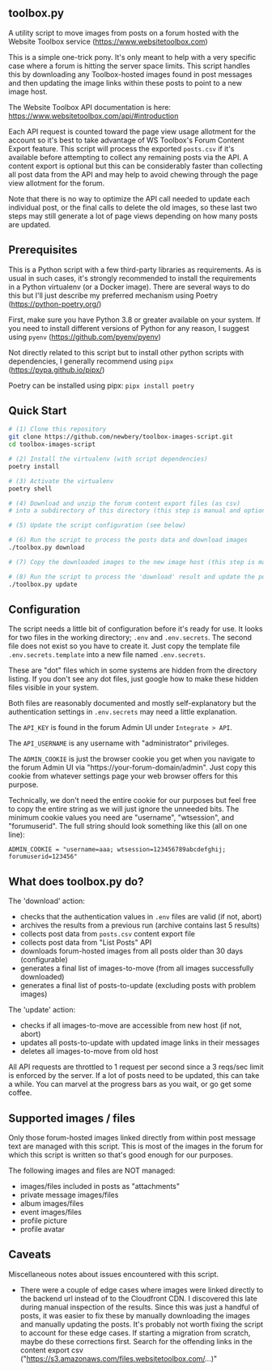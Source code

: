 
toolbox.py
----------

A utility script to move images from posts on a forum hosted with the Website Toolbox service
(https://www.websitetoolbox.com)

This is a simple one-trick pony. It's only meant to help with a very specific
case where a forum is hitting the server space limits. This script handles this
by downloading any Toolbox-hosted images found in post messages and then updating
the image links within these posts to point to a new image host.

The Website Toolbox API documentation is here:  
https://www.websitetoolbox.com/api/#introduction

Each API request is counted toward the page view usage allotment for the account
so it's best to take advantage of WS Toolbox's Forum Content Export feature. 
This script will process the exported `posts.csv` if it's available before attempting
to collect any remaining posts via the API. A content export is optional but this
can be considerably faster than collecting all post data from the API and may help
to avoid chewing through the page view allotment for the forum.

Note that there is no way to optimize the API call needed to update each individual
post, or the final calls to delete the old images, so these last two steps may still
generate a lot of page views depending on how many posts are updated.


Prerequisites
-------------

This is a Python script with a few third-party libraries as requirements.
As is usual in such cases, it's strongly recommended to install the requirements
in a Python virtualenv (or a Docker image). There are several ways to do this but
I'll just describe my preferred mechanism using Poetry (https://python-poetry.org/)

First, make sure you have Python 3.8 or greater available on your system.
If you need to install different versions of Python for any reason, I suggest
using `pyenv` (https://github.com/pyenv/pyenv)

Not directly related to this script but to install other python scripts with
dependencies, I generally recommend using `pipx` (https://pypa.github.io/pipx/)

Poetry can be installed using pipx: `pipx install poetry` 


Quick Start
-----------

```bash
# (1) Clone this repository
git clone https://github.com/newbery/toolbox-images-script.git
cd toolbox-images-script

# (2) Install the virtualenv (with script dependencies)
poetry install

# (3) Activate the virtualenv
poetry shell

# (4) Download and unzip the forum content export files (as csv)
# into a subdirectory of this directory (this step is manual and optional)

# (5) Update the script configuration (see below)

# (6) Run the script to process the posts data and download images
./toolbox.py download

# (7) Copy the downloaded images to the new image host (this step is manual)

# (8) Run the script to process the 'download' result and update the posts.
./toolbox.py update

```


Configuration
-------------

The script needs a little bit of configuration before it's ready for use.
It looks for two files in the working directory; `.env` and `.env.secrets`.
The second file does not exist so you have to create it. Just copy the template
file `.env.secrets.template` into a new file named `.env.secrets`.

These are "dot" files which in some systems are hidden from the directory
listing. If you don't see any dot files, just google how to make these
hidden files visible in your system.

Both files are reasonably documented and mostly self-explanatory but the
authentication settings in `.env.secrets` may need a little explanation.

The `API_KEY` is found in the forum Admin UI under `Integrate > API`.

The `API_USERNAME` is any username with "administrator" privileges.

The `ADMIN_COOKIE` is just the browser cookie you get when you navigate to
the forum Admin UI via "https://your-forum-domain/admin". Just copy this
cookie from whatever settings page your web browser offers for this purpose.

Technically, we don't need the entire cookie for our purposes but feel free
to copy the entire string as we will just ignore the unneeded bits. The minimum
cookie values you need are "username", "wtsession", and "forumuserid". The
full string should look something like this (all on one line):

`ADMIN_COOKIE = "username=aaa; wtsession=123456789abcdefghij; forumuserid=123456"`


What does toolbox.py do?
------------------------

The 'download' action:
- checks that the authentication values in `.env` files are valid (if not, abort)
- archives the results from a previous run (archive contains last 5 results)
- collects post data from `posts.csv` content export file
- collects post data from "List Posts" API
- downloads forum-hosted images from all posts older than 30 days (configurable)
- generates a final list of images-to-move (from all images successfully downloaded)
- generates a final list of posts-to-update (excluding posts with problem images)

The 'update' action:
- checks if all images-to-move are accessible from new host (if not, abort)
- updates all posts-to-update with updated image links in their messages
- deletes all images-to-move from old host

All API requests are throttled to 1 request per second since a 3 reqs/sec limit
is enforced by the server. If a lot of posts need to be updated, this can take
a while. You can marvel at the progress bars as you wait, or go get some coffee.


Supported images / files
------------------------

Only those forum-hosted images linked directly from within post message text
are managed with this script. This is most of the images in the forum for which
this script is written so that's good enough for our purposes.

The following images and files are NOT managed:
- images/files included in posts as "attachments"
- private message images/files
- album images/files
- event images/files
- profile picture
- profile avatar


Caveats
-------

Miscellaneous notes about issues encountered with this script.

- There were a couple of edge cases where images were linked directly to the backend
url instead of to the Cloudfront CDN. I discovered this late during manual inspection
of the results. Since this was just a handful of posts, it was easier to fix these
by manually downloading the images and manually updating the posts. It's probably
not worth fixing the script to account for these edge cases. If starting a migration
from scratch, maybe do these corrections first. Search for the offending links
in the content export csv ("https://s3.amazonaws.com/files.websitetoolbox.com/...)"


